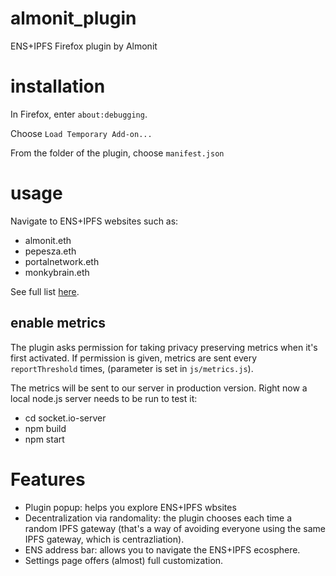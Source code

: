 # almonit_plugin
ENS+IPFS Firefox plugin by Almonit

# installation
In Firefox, enter `about:debugging`.

Choose `Load Temporary Add-on...`

From the folder of the plugin, choose `manifest.json`

# usage
Navigate to ENS+IPFS websites such as:
- almonit.eth
- pepesza.eth
- portalnetwork.eth
- monkybrain.eth

See full list [here](http://almonit.club/ens+ipfs/list-of_ENSIPFS-websites.html).

## enable metrics
The plugin asks permission for taking privacy preserving metrics when it's first activated. If permission is given, metrics are sent every `reportThreshold` times, (parameter is set in `js/metrics.js`). 

The metrics will be sent to our server in production version. Right now a local node.js server needs to be run to test it:

- cd socket.io-server
- npm build
- npm start

# Features
- Plugin popup: helps you explore ENS+IPFS wbsites
- Decentralization via randomality: the plugin chooses each time a random IPFS gateway (that's a way of avoiding everyone using the same IPFS gateway, which is centrazliation).
- ENS address bar: allows you to navigate the ENS+IPFS ecosphere.
- Settings page offers (almost) full customization.
